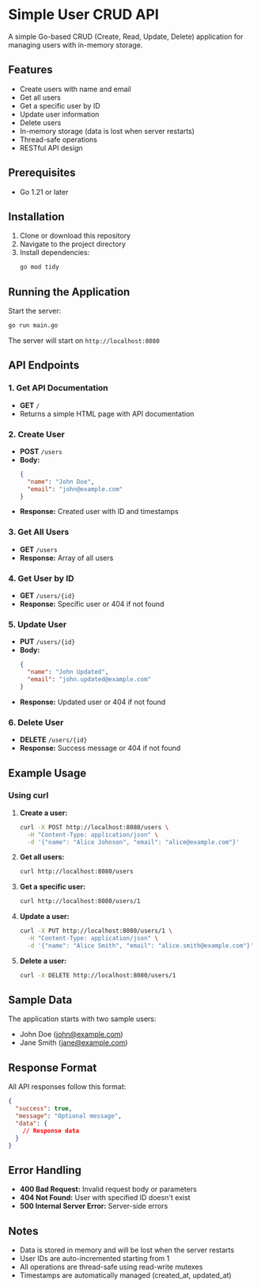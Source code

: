 # Simple User CRUD API

A simple Go-based CRUD (Create, Read, Update, Delete) application for managing users with in-memory storage.

## Features

- Create users with name and email
- Get all users
- Get a specific user by ID
- Update user information
- Delete users
- In-memory storage (data is lost when server restarts)
- Thread-safe operations
- RESTful API design

## Prerequisites

- Go 1.21 or later

## Installation

1. Clone or download this repository
2. Navigate to the project directory
3. Install dependencies:
   ```bash
   go mod tidy
   ```

## Running the Application

Start the server:
```bash
go run main.go
```

The server will start on `http://localhost:8080`

## API Endpoints

### 1. Get API Documentation
- **GET** `/`
- Returns a simple HTML page with API documentation

### 2. Create User
- **POST** `/users`
- **Body:**
  ```json
  {
    "name": "John Doe",
    "email": "john@example.com"
  }
  ```
- **Response:** Created user with ID and timestamps

### 3. Get All Users
- **GET** `/users`
- **Response:** Array of all users

### 4. Get User by ID
- **GET** `/users/{id}`
- **Response:** Specific user or 404 if not found

### 5. Update User
- **PUT** `/users/{id}`
- **Body:**
  ```json
  {
    "name": "John Updated",
    "email": "john.updated@example.com"
  }
  ```
- **Response:** Updated user or 404 if not found

### 6. Delete User
- **DELETE** `/users/{id}`
- **Response:** Success message or 404 if not found

## Example Usage

### Using curl

1. **Create a user:**
   ```bash
   curl -X POST http://localhost:8080/users \
     -H "Content-Type: application/json" \
     -d '{"name": "Alice Johnson", "email": "alice@example.com"}'
   ```

2. **Get all users:**
   ```bash
   curl http://localhost:8080/users
   ```

3. **Get a specific user:**
   ```bash
   curl http://localhost:8080/users/1
   ```

4. **Update a user:**
   ```bash
   curl -X PUT http://localhost:8080/users/1 \
     -H "Content-Type: application/json" \
     -d '{"name": "Alice Smith", "email": "alice.smith@example.com"}'
   ```

5. **Delete a user:**
   ```bash
   curl -X DELETE http://localhost:8080/users/1
   ```

## Sample Data

The application starts with two sample users:
- John Doe (john@example.com)
- Jane Smith (jane@example.com)

## Response Format

All API responses follow this format:
```json
{
  "success": true,
  "message": "Optional message",
  "data": {
    // Response data
  }
}
```

## Error Handling

- **400 Bad Request:** Invalid request body or parameters
- **404 Not Found:** User with specified ID doesn't exist
- **500 Internal Server Error:** Server-side errors

## Notes

- Data is stored in memory and will be lost when the server restarts
- User IDs are auto-incremented starting from 1
- All operations are thread-safe using read-write mutexes
- Timestamps are automatically managed (created_at, updated_at) 